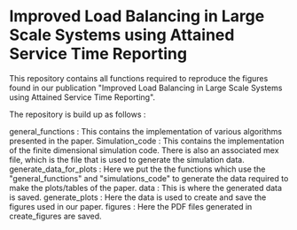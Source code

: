 # Improved Load Balancing in Large Scale Systems using Attained Service Time Reporting

This repository contains all functions required to reproduce the figures found in our publication "Improved Load Balancing in Large Scale Systems using Attained Service Time Reporting".

The repository is build up as follows :

general_functions : This contains the implementation of various algorithms presented in the paper.
Simulation_code : This contains the implementation of the finite dimensional simulation code. There is also an associated mex file, which is the file that is used to generate the simulation data.
generate_data_for_plots : Here we put the the functions which use the "general_functions" and "simulations_code" to generate the data required to make the plots/tables of the paper.
data : This is where the generated data is saved.
generate_plots : Here the data is used to create and save the figures used in our paper.
figures : Here the PDF files generated in create_figures are saved.
